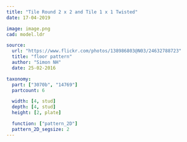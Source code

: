 ```yaml
---
title: "Tile Round 2 x 2 and Tile 1 x 1 Twisted"
date: 17-04-2019

image: image.png
cad: model.ldr

source:
  url: "https://www.flickr.com/photos/138986803@N03/24632788723"
  title: "floor pattern"
  author: "Simon NH"
  date: 25-02-2016

taxonomy:
  part: ["3070b", "14769"]
  partcount: 6

  width: [4, stud]
  depth: [4, stud]
  height: [2, plate]

  function: ["pattern_2D"]
  pattern_2D_segsize: 2
---
```

